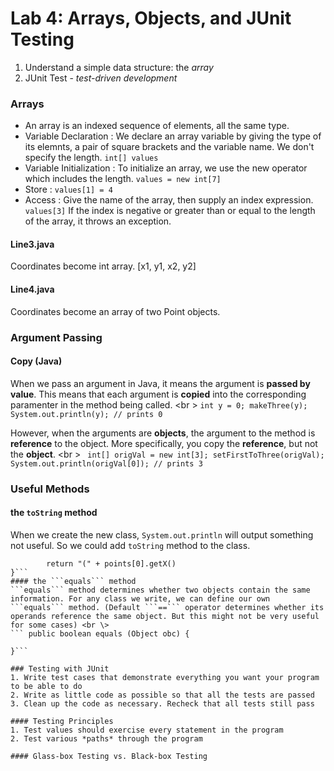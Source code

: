 Lab 4: Arrays, Objects, and JUnit Testing
===
1. Understand a simple data structure: the *array*
2. JUnit Test - *test-driven development*

### Arrays
* An array is an indexed sequence of elements, all the same type. 
* Variable Declaration : We declare an array variable by giving the type of its elemnts, a pair of square brackets and the variable name. We don't specify the length. ```int[] values``` 
* Variable Initialization : To initialize an array, we use the new operator which includes the length. ```values = new int[7]``` 
* Store : ```values[1] = 4```
* Access : Give the name of the array, then supply an index expression. ```values[3]``` If the index is negative or greater than or equal to the length of the array, it throws an exception.

#### Line3.java 
Coordinates become int array. [x1, y1, x2, y2]

#### Line4.java
Coordinates become an array of two Point objects. 

### Argument Passing
#### Copy (Java)
When we pass an argument in Java, it means the argument is **passed by value**. This means that each argument is **copied** into the corresponding paramenter in the method being called. <br \>
    ```int y = 0;
            makeThree(y);
            System.out.println(y); // prints 0```

However, when the arguments are **objects**, the argument to the method is **reference** to the object. More specifically, you copy the **reference**, but not the **object**. <br \>
    ``` int[] origVal = new int[3];
            setFirstToThree(origVal);
            System.out.println(origVal[0]); // prints 3```

### Useful Methods
#### the ```toString``` method
When we create the new class, ```System.out.println``` will output something not useful. So we could add ```toString``` method to the class. 
``` public String toString() {
        return "(" + points[0].getX()
}```
#### the ```equals``` method
```equals``` method determines whether two objects contain the same information. For any class we write, we can define our own ```equals``` method. (Default ```==``` operator determines whether its operands reference the same object. But this might not be very useful for some cases) <br \>
``` public boolean equals (Object obc) {

}```

### Testing with JUnit
1. Write test cases that demonstrate everything you want your program to be able to do
2. Write as little code as possible so that all the tests are passed
3. Clean up the code as necessary. Recheck that all tests still pass

#### Testing Principles
1. Test values should exercise every statement in the program
2. Test various *paths* through the program

#### Glass-box Testing vs. Black-box Testing
